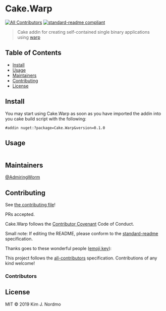 # Cake.Warp
[![All Contributors](https://img.shields.io/badge/all_contributors-0-orange.svg?style=flat-square)](#contributors)
[![standard-readme compliant](https://img.shields.io/badge/standard--readme-OK-green.svg?style=flat-square)](https://github.com/RichardLitt/standard-readme)

> Cake addin for creating self-contained single binary applications using [warp](https://github.com/dgiagio/warp)

## Table of Contents

- [Install](#install)
- [Usage](#usage)
- [Maintainers](#maintainers)
- [Contributing](#contributing)
- [License](#license)

## Install

You may start using Cake.Warp as soon as you have imported the addin into you cake build script with the following:

```
#addin nuget:?package=Cake.Warp&version=0.1.0
```

## Usage

```
```

## Maintainers

[@AdmiringWorm](https://github.com/AdmiringWorm)

## Contributing

See [the contributing file](CONTRIBUTING.md)!

PRs accepted.

Cake.Warp follows the [Contributor Covenant](https://www.contributor-covenant.org/version/1/4/code-of-conduct) Code of Conduct.

Small note: If editing the README, please conform to the [standard-readme](https://github.com/RichardLitt/standard-readme) specification.

Thanks goes to these wonderful people ([emoji key](https://allcontributors.org/docs/en/emoji-key)):

This project follows the [all-contributors](https://github.com/all-contributors/all-contributors) specification. Contributions of any kind welcome!

### Contributors

<!-- ALL-CONTRIBUTORS-LIST:START - Do not remove or modify this section -->
<!-- prettier-ignore -->
<!-- ALL-CONTRIBUTORS-LIST:END -->

## License

MIT © 2019 Kim J. Nordmo
